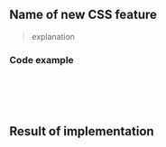 ## Name of new CSS feature

> explanation

### Code example

```

```
<pre>
  <code>
      
  </code>
</pre>

## Result of implementation 
